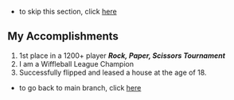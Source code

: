  - to skip this section, click [here](https://github.com/brandtjoe13/My-Life-in-a-Code-Shell/tree/Block-Code)

## My Accomplishments

 1. 1st place in a 1200+ player **_Rock, Paper, Scissors Tournament_**
 2. I am a Wiffleball League Champion
 3. Successfully flipped and leased a house at the age of 18.
 
 
 
 - to go back to main branch, click [here](https://github.com/brandtjoe13/My-Life-in-a-Code-Shell/tree/master)
